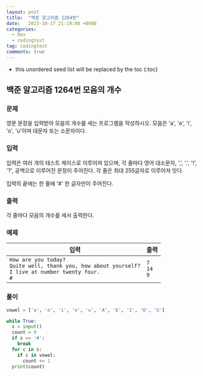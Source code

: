```yaml
---
layout: post
title:  "백준 알고리즘 1264번"
date:   2023-10-17 21:19:00 +0900
categories:
  - Dev
  - codingtest
tag: codingtest
comments: true
---
```


* this unordered seed list will be replaced by the toc
{:toc}

## 백준 알고리즘 1264번 모음의 개수

### 문제

영문 문장을 입력받아 모음의 개수를 세는 프로그램을 작성하시오. 모음은 'a', 'e', 'i', 'o', 'u'이며 대문자 또는 소문자이다.

### 입력

입력은 여러 개의 테스트 케이스로 이루어져 있으며, 각 줄마다 영어 대소문자, ',', '.', '!', '?', 공백으로 이루어진 문장이 주어진다. 각 줄은 최대 255글자로 이루어져 잇다.

입력의 끝에는 한 줄에 '#' 한 글자만이 주어진다.

### 출력

각 줄마다 모음의 개수를 세서 출력한다.

### 예제

| 입력 | 출력 |
| --- | --- |
| `How are you today?` <br/> `Quite well, thank you, how about yourself?` <br/> `I live at number twenty four.` <br/> `#` | `7` <br/> `14` <br/> `9` |

### 풀이

```py
vowel = ['a', 'e', 'i', 'o', 'u', 'A', 'E', 'I', 'O', 'U']

while True:
  s = input()
  count = 0
  if s == '#':
    break
  for c in s:
    if c in vowel:
      count += 1
  print(count)
```